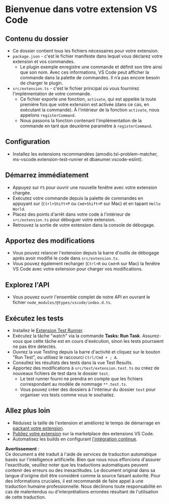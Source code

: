 # Bienvenue dans votre extension VS Code

## Contenu du dossier

* Ce dossier contient tous les fichiers nécessaires pour votre extension.
* `package.json` - c'est le fichier manifeste dans lequel vous déclarez votre extension et vos commandes.
  * Le plugin exemple enregistre une commande et définit son titre ainsi que son nom. Avec ces informations, VS Code peut afficher la commande dans la palette de commandes. Il n’a pas encore besoin de charger le plugin.
* `src/extension.ts` - c'est le fichier principal où vous fournirez l'implémentation de votre commande.
  * Ce fichier exporte une fonction, `activate`, qui est appelée la toute première fois que votre extension est activée (dans ce cas, en exécutant la commande). À l'intérieur de la fonction `activate`, nous appelons `registerCommand`.
  * Nous passons la fonction contenant l'implémentation de la commande en tant que deuxième paramètre à `registerCommand`.

## Configuration

* Installez les extensions recommandées (amodio.tsl-problem-matcher, ms-vscode.extension-test-runner et dbaeumer.vscode-eslint).

## Démarrez immédiatement

* Appuyez sur `F5` pour ouvrir une nouvelle fenêtre avec votre extension chargée.
* Exécutez votre commande depuis la palette de commandes en appuyant sur (`Ctrl+Shift+P` ou `Cmd+Shift+P` sur Mac) et en tapant `Hello World`.
* Placez des points d'arrêt dans votre code à l'intérieur de `src/extension.ts` pour déboguer votre extension.
* Retrouvez la sortie de votre extension dans la console de débogage.

## Apportez des modifications

* Vous pouvez relancer l'extension depuis la barre d'outils de débogage après avoir modifié le code dans `src/extension.ts`.
* Vous pouvez également recharger (`Ctrl+R` ou `Cmd+R` sur Mac) la fenêtre VS Code avec votre extension pour charger vos modifications.

## Explorez l'API

* Vous pouvez ouvrir l'ensemble complet de notre API en ouvrant le fichier `node_modules/@types/vscode/index.d.ts`.

## Exécutez les tests

* Installez le [Extension Test Runner](https://marketplace.visualstudio.com/items?itemName=ms-vscode.extension-test-runner).
* Exécutez la tâche "watch" via la commande **Tasks: Run Task**. Assurez-vous que cette tâche est en cours d'exécution, sinon les tests pourraient ne pas être détectés.
* Ouvrez la vue Testing depuis la barre d'activité et cliquez sur le bouton "Run Test", ou utilisez le raccourci `Ctrl/Cmd + ; A`.
* Consultez les résultats des tests dans la vue Test Results.
* Apportez des modifications à `src/test/extension.test.ts` ou créez de nouveaux fichiers de test dans le dossier `test`.
  * Le test runner fourni ne prendra en compte que les fichiers correspondant au modèle de nommage `**.test.ts`.
  * Vous pouvez créer des dossiers à l'intérieur du dossier `test` pour organiser vos tests comme vous le souhaitez.

## Allez plus loin

* Réduisez la taille de l'extension et améliorez le temps de démarrage en [packant votre extension](https://code.visualstudio.com/api/working-with-extensions/bundling-extension).
* [Publiez votre extension](https://code.visualstudio.com/api/working-with-extensions/publishing-extension) sur la marketplace des extensions VS Code.
* Automatisez les builds en configurant [l'intégration continue](https://code.visualstudio.com/api/working-with-extensions/continuous-integration).

**Avertissement** :  
Ce document a été traduit à l'aide de services de traduction automatique basés sur l'intelligence artificielle. Bien que nous nous efforcions d'assurer l'exactitude, veuillez noter que les traductions automatiques peuvent contenir des erreurs ou des inexactitudes. Le document original dans sa langue d'origine doit être considéré comme la source faisant autorité. Pour des informations cruciales, il est recommandé de faire appel à une traduction humaine professionnelle. Nous déclinons toute responsabilité en cas de malentendus ou d'interprétations erronées résultant de l'utilisation de cette traduction.